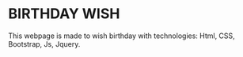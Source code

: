 # BIRTHDAY WISH

This webpage is made to wish birthday with technologies: Html, CSS, Bootstrap, Js, Jquery.
